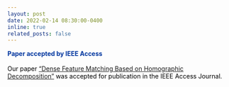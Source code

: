 ```yaml
---
layout: post
date: 2022-02-14 08:30:00-0400
inline: true
related_posts: false
---
```


<font color="#00369f"><b>Paper accepted by IEEE Access</b></font><br><br><font color="#000000">Our paper <a href="https://ieeexplore.ieee.org/document/9716106">“Dense Feature Matching Based on Homographic Decomposition”</a> was accepted for publication in the IEEE Access Journal.</font>


